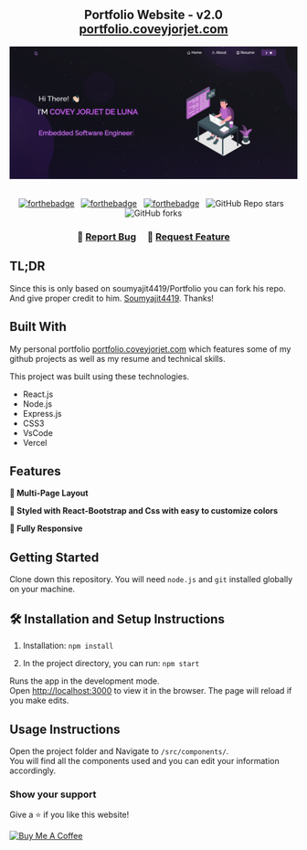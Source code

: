 <h2 align="center">
  Portfolio Website - v2.0<br/>
  <a href="https://portfolio.coveyjorjet.com/" target="_blank">portfolio.coveyjorjet.com</a>
</h2>
<div align="center">
  <img alt="Demo" src="./Images/portfolio-screenshot.png" />
</div>

<br/>

<center>

[![forthebadge](https://forthebadge.com/images/badges/built-with-love.svg)](https://forthebadge.com) &nbsp;
[![forthebadge](https://forthebadge.com/images/badges/made-with-javascript.svg)](https://forthebadge.com) &nbsp;
[![forthebadge](https://forthebadge.com/images/badges/open-source.svg)](https://forthebadge.com) &nbsp;
![GitHub Repo stars](https://img.shields.io/github/stars/coveyjorjet/portfolio?color=red&logo=github&style=for-the-badge) &nbsp;
![GitHub forks](https://img.shields.io/github/forks/coveyjorjet/portfolio?color=red&logo=github&style=for-the-badge)

</center>

<h3 align="center">
    🔹
    <a href="https://github.com/coveyjorjet/portfolio/issues">Report Bug</a> &nbsp; &nbsp;
    🔹
    <a href="https://github.com/coveyjorjet/portfolio/issues">Request Feature</a>
</h3>

## TL;DR

Since this is only based on soumyajit4419/Portfolio you can fork his repo. And give proper credit to him. [Soumyajit4419](https://github.com/soumyajit4419/Portfolio). Thanks!

## Built With

My personal portfolio <a href="https://portfolio.coveyjorjet.com/" target="_blank">portfolio.coveyjorjet.com</a> which features some of my github projects as well as my resume and technical skills.<br/>

This project was built using these technologies.

- React.js
- Node.js
- Express.js
- CSS3
- VsCode
- Vercel

## Features

**📖 Multi-Page Layout**

**🎨 Styled with React-Bootstrap and Css with easy to customize colors**

**📱 Fully Responsive**

## Getting Started

Clone down this repository. You will need `node.js` and `git` installed globally on your machine.

## 🛠 Installation and Setup Instructions

1. Installation: `npm install`

2. In the project directory, you can run: `npm start`

Runs the app in the development mode.\
Open [http://localhost:3000](http://localhost:3000) to view it in the browser.
The page will reload if you make edits.

## Usage Instructions

Open the project folder and Navigate to `/src/components/`. <br/>
You will find all the components used and you can edit your information accordingly.

### Show your support

Give a ⭐ if you like this website!

<a href="https://www.buymeacoffee.com/coveyjorjet" target="_blank"><img src="https://cdn.buymeacoffee.com/buttons/v2/default-violet.png" alt="Buy Me A Coffee" height= "60px" width= "217px" ></a>
